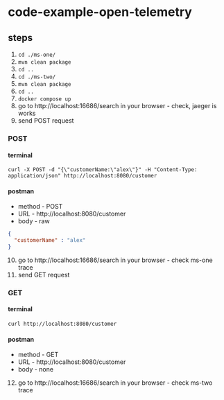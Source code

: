# code-example-open-telemetry
## steps
1. `cd ./ms-one/`
2. `mvn clean package`
3. `cd ..`
4. `cd ./ms-two/`
5. `mvn clean package`
6. `cd ..`
7. `docker compose up`
8. go to http://localhost:16686/search in your browser - check, jaeger is works
9. send POST request

### POST
#### terminal 
```
curl -X POST -d "{\"customerName:\"alex\"}" -H "Content-Type: application/json" http://localhost:8080/customer
```
#### postman
- method - POST
- URL - http://localhost:8080/customer
- body - raw
```json
{
  "customerName" : "alex"
}
```

10. go to http://localhost:16686/search in your browser - check ms-one trace
11. send GET request

### GET
#### terminal 
```
curl http://localhost:8080/customer 
```
#### postman
- method - GET
- URL - http://localhost:8080/customer
- body - none

12. go to http://localhost:16686/search in your browser - check ms-two trace
